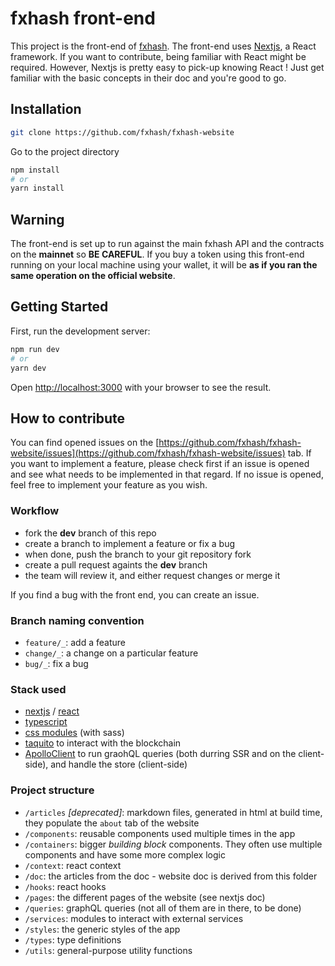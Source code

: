 # fxhash front-end

This project is the front-end of [fxhash](https://fxhash.xyz/).
The front-end uses [Nextjs](https://nextjs.org/), a React framework.
If you want to contribute, being familiar with React might be required. However, Nextjs is pretty easy to pick-up knowing React ! Just get familiar with the basic concepts in their doc and you're good to go.


## Installation

```bash
git clone https://github.com/fxhash/fxhash-website
```

Go to the project directory

```bash
npm install
# or
yarn install
```

## Warning

The front-end is set up to run against the main fxhash API and the contracts on the **mainnet** so **BE CAREFUL**. If you buy a token using this front-end running on your local machine using your wallet, it will be **as if you ran the same operation on the official website**.


## Getting Started

First, run the development server:

```bash
npm run dev
# or
yarn dev
```

Open [http://localhost:3000](http://localhost:3000) with your browser to see the result.


## How to contribute

You can find opened issues on the [https://github.com/fxhash/fxhash-website/issues](https://github.com/fxhash/fxhash-website/issues) tab. If you want to implement a feature, please check first if an issue is opened and see what needs to be implemented in that regard. If no issue is opened, feel free to implement your feature as you wish.

### Workflow

* fork the **dev** branch of this repo
* create a branch to implement a feature or fix a bug
* when done, push the branch to your git repository fork
* create a pull request againts the **dev** branch
* the team will review it, and either request changes or merge it

If you find a bug with the front end, you can create an issue.

### Branch naming convention

* `feature/_`: add a feature
* `change/_`: a change on a particular feature
* `bug/_`: fix a bug

### Stack used

* [nextjs](https://nextjs.org/) / [react](https://reactjs.org/)
* [typescript](https://www.typescriptlang.org/)
* [css modules](https://github.com/css-modules/css-modules) (with sass)
* [taquito](https://tezostaquito.io/) to interact with the blockchain
* [ApolloClient](https://www.apollographql.com/docs/react/) to run graohQL queries (both durring SSR and on the client-side), and handle the store (client-side)

### Project structure

* `/articles` *[deprecated]*: markdown files, generated in html at build time, they populate the `about` tab of the website
* `/components`: reusable components used multiple times in the app
* `/containers`: bigger *building block* components. They often use multiple components and have some more complex logic
* `/context`: react context
* `/doc`: the articles from the doc - website doc is derived from this folder
* `/hooks`: react hooks
* `/pages`: the different pages of the website (see nextjs doc)
* `/queries`: graphQL queries (not all of them are in there, to be done)
* `/services`: modules to interact with external services
* `/styles`: the generic styles of the app
* `/types`: type definitions
* `/utils`: general-purpose utility functions 

